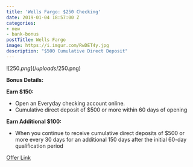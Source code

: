 ```yaml
---
title: 'Wells Fargo: $250 Checking'
date: 2019-01-04 18:57:00 Z
categories:
- new
- bank-bonus
postTitle: Wells Fargo
image: https://i.imgur.com/RwDET4y.jpg
description: "$500 Cumulative Direct Deposit"
---
```


![$250.png](/uploads/$250.png)


**Bonus Details:**

**Earn $150:**
* Open an Everyday checking account online. 
* Cumulative direct deposit of $500 or more within 60 days of opening

**Earn Additional $100:**
* When you continue to receive cumulative direct deposits of $500 or more every 30 days for an additional 150 days after the initial 60-day qualification period

[Offer Link](https://www.wellsfargo.com/jump/checking/fall-prospect-iboffer/)